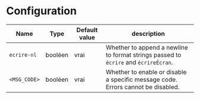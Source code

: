 # Configuration

Name|Type|Default value|description
-|-|-|-
`ecrire-nl`|booléen|vrai|Whether to append a newline to format strings passed to `écrire` and `écrireÉcran`.
`<MSG_CODE>`|booléen|vrai|Whether to enable or disable a specific message code. Errors cannot be disabled.
